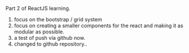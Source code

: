 Part 2 of ReactJS learning.

1. focus on the bootstrap / grid system
2. focus on creating a smaller components for the react and making it as modular as possible.
3. a test of push via github now.
4. changed to github repository..

